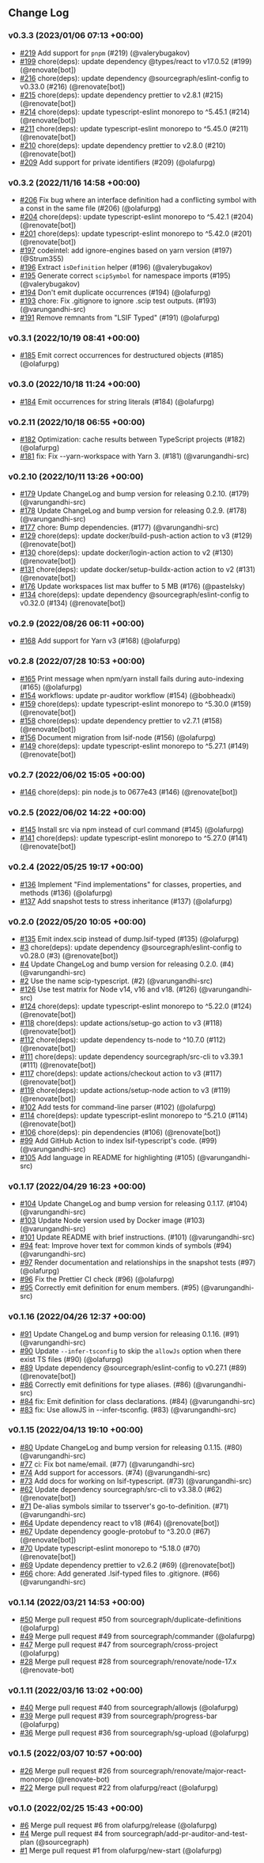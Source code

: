 ## Change Log

### v0.3.3 (2023/01/06 07:13 +00:00)

- [#219](https://github.com/sourcegraph/scip-typescript/pull/219) Add support for `pnpm` (#219) (@valerybugakov)
- [#199](https://github.com/sourcegraph/scip-typescript/pull/199) chore(deps): update dependency @types/react to v17.0.52 (#199) (@renovate[bot])
- [#216](https://github.com/sourcegraph/scip-typescript/pull/216) chore(deps): update dependency @sourcegraph/eslint-config to v0.33.0 (#216) (@renovate[bot])
- [#215](https://github.com/sourcegraph/scip-typescript/pull/215) chore(deps): update dependency prettier to v2.8.1 (#215) (@renovate[bot])
- [#214](https://github.com/sourcegraph/scip-typescript/pull/214) chore(deps): update typescript-eslint monorepo to ^5.45.1 (#214) (@renovate[bot])
- [#211](https://github.com/sourcegraph/scip-typescript/pull/211) chore(deps): update typescript-eslint monorepo to ^5.45.0 (#211) (@renovate[bot])
- [#210](https://github.com/sourcegraph/scip-typescript/pull/210) chore(deps): update dependency prettier to v2.8.0 (#210) (@renovate[bot])
- [#209](https://github.com/sourcegraph/scip-typescript/pull/209) Add support for private identifiers (#209) (@olafurpg)

### v0.3.2 (2022/11/16 14:58 +00:00)

- [#206](https://github.com/sourcegraph/scip-typescript/pull/206) Fix bug where an interface definition had a conflicting symbol with a const in the same file (#206) (@olafurpg)
- [#204](https://github.com/sourcegraph/scip-typescript/pull/204) chore(deps): update typescript-eslint monorepo to ^5.42.1 (#204) (@renovate[bot])
- [#201](https://github.com/sourcegraph/scip-typescript/pull/201) chore(deps): update typescript-eslint monorepo to ^5.42.0 (#201) (@renovate[bot])
- [#197](https://github.com/sourcegraph/scip-typescript/pull/197) codeintel: add ignore-engines based on yarn version (#197) (@Strum355)
- [#196](https://github.com/sourcegraph/scip-typescript/pull/196) Extract `isDefinition` helper (#196) (@valerybugakov)
- [#195](https://github.com/sourcegraph/scip-typescript/pull/195) Generate correct `scipSymbol` for namespace imports (#195) (@valerybugakov)
- [#194](https://github.com/sourcegraph/scip-typescript/pull/194) Don't emit duplicate occurrences (#194) (@olafurpg)
- [#193](https://github.com/sourcegraph/scip-typescript/pull/193) chore: Fix .gitignore to ignore .scip test outputs. (#193) (@varungandhi-src)
- [#191](https://github.com/sourcegraph/scip-typescript/pull/191) Remove remnants from "LSIF Typed" (#191) (@olafurpg)

### v0.3.1 (2022/10/19 08:41 +00:00)

- [#185](https://github.com/sourcegraph/scip-typescript/pull/185) Emit correct occurrences for destructured objects (#185) (@olafurpg)

### v0.3.0 (2022/10/18 11:24 +00:00)

- [#184](https://github.com/sourcegraph/scip-typescript/pull/184) Emit occurrences for string literals (#184) (@olafurpg)

### v0.2.11 (2022/10/18 06:55 +00:00)

- [#182](https://github.com/sourcegraph/scip-typescript/pull/182) Optimization: cache results between TypeScript projects (#182) (@olafurpg)
- [#181](https://github.com/sourcegraph/scip-typescript/pull/181) fix: Fix --yarn-workspace with Yarn 3. (#181) (@varungandhi-src)

### v0.2.10 (2022/10/11 13:26 +00:00)

- [#179](https://github.com/sourcegraph/scip-typescript/pull/179) Update ChangeLog and bump version for releasing 0.2.10. (#179) (@varungandhi-src)
- [#178](https://github.com/sourcegraph/scip-typescript/pull/178) Update ChangeLog and bump version for releasing 0.2.9. (#178) (@varungandhi-src)
- [#177](https://github.com/sourcegraph/scip-typescript/pull/177) chore: Bump dependencies. (#177) (@varungandhi-src)
- [#129](https://github.com/sourcegraph/scip-typescript/pull/129) chore(deps): update docker/build-push-action action to v3 (#129) (@renovate[bot])
- [#130](https://github.com/sourcegraph/scip-typescript/pull/130) chore(deps): update docker/login-action action to v2 (#130) (@renovate[bot])
- [#131](https://github.com/sourcegraph/scip-typescript/pull/131) chore(deps): update docker/setup-buildx-action action to v2 (#131) (@renovate[bot])
- [#176](https://github.com/sourcegraph/scip-typescript/pull/176) Update workspaces list max buffer to 5 MB (#176) (@pastelsky)
- [#134](https://github.com/sourcegraph/scip-typescript/pull/134) chore(deps): update dependency @sourcegraph/eslint-config to v0.32.0 (#134) (@renovate[bot])

### v0.2.9 (2022/08/26 06:11 +00:00)

- [#168](https://github.com/sourcegraph/scip-typescript/pull/168) Add support for Yarn v3 (#168) (@olafurpg)

### v0.2.8 (2022/07/28 10:53 +00:00)

- [#165](https://github.com/sourcegraph/scip-typescript/pull/165) Print message when npm/yarn install fails during auto-indexing (#165) (@olafurpg)
- [#154](https://github.com/sourcegraph/scip-typescript/pull/154) workflows: update pr-auditor workflow (#154) (@bobheadxi)
- [#159](https://github.com/sourcegraph/scip-typescript/pull/159) chore(deps): update typescript-eslint monorepo to ^5.30.0 (#159) (@renovate[bot])
- [#158](https://github.com/sourcegraph/scip-typescript/pull/158) chore(deps): update dependency prettier to v2.7.1 (#158) (@renovate[bot])
- [#156](https://github.com/sourcegraph/scip-typescript/pull/156) Document migration from lsif-node (#156) (@olafurpg)
- [#149](https://github.com/sourcegraph/scip-typescript/pull/149) chore(deps): update typescript-eslint monorepo to ^5.27.1 (#149) (@renovate[bot])

### v0.2.7 (2022/06/02 15:05 +00:00)

- [#146](https://github.com/sourcegraph/scip-typescript/pull/146) chore(deps): pin node.js to 0677e43 (#146) (@renovate[bot])

### v0.2.5 (2022/06/02 14:22 +00:00)

- [#145](https://github.com/sourcegraph/scip-typescript/pull/145) Install src via npm instead of curl command (#145) (@olafurpg)
- [#141](https://github.com/sourcegraph/scip-typescript/pull/141) chore(deps): update typescript-eslint monorepo to ^5.27.0 (#141) (@renovate[bot])

### v0.2.4 (2022/05/25 19:17 +00:00)

- [#136](https://github.com/sourcegraph/scip-typescript/pull/136) Implement "Find implementations" for classes, properties, and methods (#136) (@olafurpg)
- [#137](https://github.com/sourcegraph/scip-typescript/pull/137) Add snapshot tests to stress inheritance (#137) (@olafurpg)

### v0.2.0 (2022/05/20 10:05 +00:00)

- [#135](https://github.com/sourcegraph/scip-typescript/pull/135) Emit index.scip instead of dump.lsif-typed (#135) (@olafurpg)
- [#3](https://github.com/sourcegraph/scip-typescript/pull/3) chore(deps): update dependency @sourcegraph/eslint-config to v0.28.0 (#3) (@renovate[bot])
- [#4](https://github.com/sourcegraph/scip-typescript/pull/4) Update ChangeLog and bump version for releasing 0.2.0. (#4) (@varungandhi-src)
- [#2](https://github.com/sourcegraph/scip-typescript/pull/2) Use the name scip-typescript. (#2) (@varungandhi-src)
- [#126](https://github.com/sourcegraph/scip-typescript/pull/126) Use test matrix for Node v14, v16 and v18. (#126) (@varungandhi-src)
- [#124](https://github.com/sourcegraph/scip-typescript/pull/124) chore(deps): update typescript-eslint monorepo to ^5.22.0 (#124) (@renovate[bot])
- [#118](https://github.com/sourcegraph/scip-typescript/pull/118) chore(deps): update actions/setup-go action to v3 (#118) (@renovate[bot])
- [#112](https://github.com/sourcegraph/scip-typescript/pull/112) chore(deps): update dependency ts-node to ^10.7.0 (#112) (@renovate[bot])
- [#111](https://github.com/sourcegraph/scip-typescript/pull/111) chore(deps): update dependency sourcegraph/src-cli to v3.39.1 (#111) (@renovate[bot])
- [#117](https://github.com/sourcegraph/scip-typescript/pull/117) chore(deps): update actions/checkout action to v3 (#117) (@renovate[bot])
- [#119](https://github.com/sourcegraph/scip-typescript/pull/119) chore(deps): update actions/setup-node action to v3 (#119) (@renovate[bot])
- [#102](https://github.com/sourcegraph/scip-typescript/pull/102) Add tests for command-line parser (#102) (@olafurpg)
- [#114](https://github.com/sourcegraph/scip-typescript/pull/114) chore(deps): update typescript-eslint monorepo to ^5.21.0 (#114) (@renovate[bot])
- [#106](https://github.com/sourcegraph/scip-typescript/pull/106) chore(deps): pin dependencies (#106) (@renovate[bot])
- [#99](https://github.com/sourcegraph/scip-typescript/pull/99) Add GitHub Action to index lsif-typescript's code. (#99) (@varungandhi-src)
- [#105](https://github.com/sourcegraph/scip-typescript/pull/105) Add language in README for highlighting (#105) (@varungandhi-src)

### v0.1.17 (2022/04/29 16:23 +00:00)

- [#104](https://github.com/sourcegraph/lsif-typescript/pull/104) Update ChangeLog and bump version for releasing 0.1.17. (#104) (@varungandhi-src)
- [#103](https://github.com/sourcegraph/lsif-typescript/pull/103) Update Node version used by Docker image (#103) (@varungandhi-src)
- [#101](https://github.com/sourcegraph/lsif-typescript/pull/101) Update README with brief instructions. (#101) (@varungandhi-src)
- [#94](https://github.com/sourcegraph/lsif-typescript/pull/94) feat: Improve hover text for common kinds of symbols (#94) (@varungandhi-src)
- [#97](https://github.com/sourcegraph/lsif-typescript/pull/97) Render documentation and relationships in the snapshot tests (#97) (@olafurpg)
- [#96](https://github.com/sourcegraph/lsif-typescript/pull/96) Fix the Prettier CI check (#96) (@olafurpg)
- [#95](https://github.com/sourcegraph/lsif-typescript/pull/95) Correctly emit definition for enum members. (#95) (@varungandhi-src)

### v0.1.16 (2022/04/26 12:37 +00:00)

- [#91](https://github.com/sourcegraph/lsif-typescript/pull/91) Update ChangeLog and bump version for releasing 0.1.16. (#91) (@varungandhi-src)
- [#90](https://github.com/sourcegraph/lsif-typescript/pull/90) Update `--infer-tsconfig` to skip the `allowJs` option when there exist TS files (#90) (@olafurpg)
- [#89](https://github.com/sourcegraph/lsif-typescript/pull/89) Update dependency @sourcegraph/eslint-config to v0.27.1 (#89) (@renovate[bot])
- [#86](https://github.com/sourcegraph/lsif-typescript/pull/86) Correctly emit definitions for type aliases. (#86) (@varungandhi-src)
- [#84](https://github.com/sourcegraph/lsif-typescript/pull/84) fix: Emit definition for class declarations. (#84) (@varungandhi-src)
- [#83](https://github.com/sourcegraph/lsif-typescript/pull/83) fix: Use allowJS in --infer-tsconfig. (#83) (@varungandhi-src)

### v0.1.15 (2022/04/13 19:10 +00:00)

- [#80](https://github.com/sourcegraph/lsif-typescript/pull/80) Update ChangeLog and bump version for releasing 0.1.15. (#80) (@varungandhi-src)
- [#77](https://github.com/sourcegraph/lsif-typescript/pull/77) ci: Fix bot name/email. (#77) (@varungandhi-src)
- [#74](https://github.com/sourcegraph/lsif-typescript/pull/74) Add support for accessors. (#74) (@varungandhi-src)
- [#73](https://github.com/sourcegraph/lsif-typescript/pull/73) Add docs for working on lsif-typescript. (#73) (@varungandhi-src)
- [#62](https://github.com/sourcegraph/lsif-typescript/pull/62) Update dependency sourcegraph/src-cli to v3.38.0 (#62) (@renovate[bot])
- [#71](https://github.com/sourcegraph/lsif-typescript/pull/71) De-alias symbols similar to tsserver's go-to-definition. (#71) (@varungandhi-src)
- [#64](https://github.com/sourcegraph/lsif-typescript/pull/64) Update dependency react to v18 (#64) (@renovate[bot])
- [#67](https://github.com/sourcegraph/lsif-typescript/pull/67) Update dependency google-protobuf to ^3.20.0 (#67) (@renovate[bot])
- [#70](https://github.com/sourcegraph/lsif-typescript/pull/70) Update typescript-eslint monorepo to ^5.18.0 (#70) (@renovate[bot])
- [#69](https://github.com/sourcegraph/lsif-typescript/pull/69) Update dependency prettier to v2.6.2 (#69) (@renovate[bot])
- [#66](https://github.com/sourcegraph/lsif-typescript/pull/66) chore: Add generated .lsif-typed files to .gitignore. (#66) (@varungandhi-src)

### v0.1.14 (2022/03/21 14:53 +00:00)

- [#50](https://github.com/sourcegraph/lsif-typescript/pull/50) Merge pull request #50 from sourcegraph/duplicate-definitions (@olafurpg)
- [#49](https://github.com/sourcegraph/lsif-typescript/pull/49) Merge pull request #49 from sourcegraph/commander (@olafurpg)
- [#47](https://github.com/sourcegraph/lsif-typescript/pull/47) Merge pull request #47 from sourcegraph/cross-project (@olafurpg)
- [#28](https://github.com/sourcegraph/lsif-typescript/pull/28) Merge pull request #28 from sourcegraph/renovate/node-17.x (@renovate-bot)

### v0.1.11 (2022/03/16 13:02 +00:00)

- [#40](https://github.com/sourcegraph/lsif-typescript/pull/40) Merge pull request #40 from sourcegraph/allowjs (@olafurpg)
- [#39](https://github.com/sourcegraph/lsif-typescript/pull/39) Merge pull request #39 from sourcegraph/progress-bar (@olafurpg)
- [#36](https://github.com/sourcegraph/lsif-typescript/pull/36) Merge pull request #36 from sourcegraph/sg-upload (@olafurpg)

### v0.1.5 (2022/03/07 10:57 +00:00)

- [#26](https://github.com/sourcegraph/lsif-typescript/pull/26) Merge pull request #26 from sourcegraph/renovate/major-react-monorepo (@renovate-bot)
- [#22](https://github.com/sourcegraph/lsif-typescript/pull/22) Merge pull request #22 from olafurpg/react (@olafurpg)

### v0.1.0 (2022/02/25 15:43 +00:00)

- [#6](https://github.com/sourcegraph/lsif-typescript/pull/6) Merge pull request #6 from olafurpg/release (@olafurpg)
- [#4](https://github.com/sourcegraph/lsif-typescript/pull/4) Merge pull request #4 from sourcegraph/add-pr-auditor-and-test-plan (@sourcegraph)
- [#1](https://github.com/sourcegraph/lsif-typescript/pull/1) Merge pull request #1 from olafurpg/new-start (@olafurpg)
